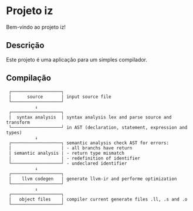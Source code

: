 # Projeto iz

Bem-vindo ao projeto iz!

## Descrição

Este projeto é uma aplicação para um simples compilador.

## Compilação

```
 ┌───────────────────┐
 |      source       | input source file
 └───────────────────┘
           ↓
 ┌───────────────────┐
 |  syntax analysis  | syntax analysis lex and parse source and transform
 └───────────────────┘ in AST (declaration, statement, expression and types)
           ↓
 ┌───────────────────┐ semantic analysis check AST for errors:
 |                   | - all branchs have return
 | semantic analysis | - return type mismatch
 |                   | - redefinition of identifier
 └───────────────────┘ - undeclared identifier
           ↓
 ┌───────────────────┐
 |    llvm codegen   | generate llvm-ir and performe optimization
 └───────────────────┘
           ↓
 ┌───────────────────┐
 |   object files    | compiler current generate files .ll, .s and .o
 └───────────────────┘

```














